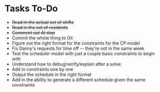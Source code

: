 # Tasks To-Do

- ~~Read in the actual set of shifts~~
- ~~Read in the set of residents~~
- ~~Comment out AI slop~~
- Commit the whole thing to Git
- Figure out the right format for the constraints for the CP model
- Fix Danny's requests for time off -- they're not in the same week
- Test the scheduler model with just a couple basic constraints to begin with
- Understand how to debug/verify/explain after a solve
- Add in constraints one by one
- Output the schedule in the right format
- Add in the ability to generate a different schedule given the same constraints